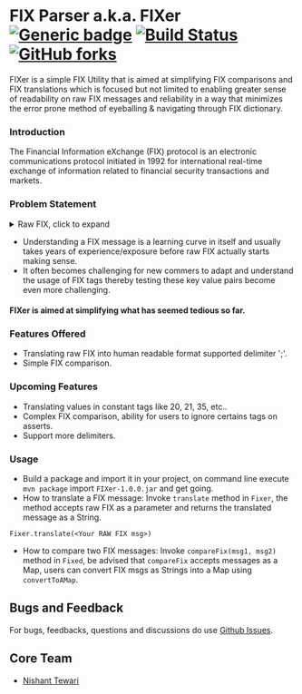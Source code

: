 # FIX Parser a.k.a. FIXer [![Generic badge](https://img.shields.io/badge/Version-1.0-Green.svg)](https://github.com/ntewari29/FIXer) [![Build Status](https://travis-ci.org/ntewari29/FIXer.svg?branch=master)](https://travis-ci.org/ntewari29/FIXer) [![GitHub forks](https://img.shields.io/github/forks/Naereen/StrapDown.js.svg?style=social&label=Fork&maxAge=2592000)](https://github.com/ntewari29/FIXer/network)
FIXer is a simple FIX Utility that is aimed at simplifying FIX comparisons and FIX translations which is focused but not limited to enabling greater sense of readability on raw FIX messages and reliability in a way that minimizes the error prone method of eyeballing & navigating through FIX dictionary.

### Introduction
The Financial Information eXchange (FIX) protocol is an electronic communications protocol initiated in 1992 for international real-time exchange of information related to financial security transactions and markets. 

### Problem Statement

<details>
  <summary>Raw FIX, click to expand</summary>
  
  ```javascript
    8=FIX.4.2 ; 9=176 ; 35=8 ; 49=PHLX ; 56=PERS ; 52=20071123-05:30:00.000 ; 11=ATOMNOCCC9990900 ; 20=3 ; 150=E ; 39=E ; 55=MSFT ; 167=CS ; 54=1 ; 38=15 ; 40=2 ; 44=15 ; 58=PHLX EQUITY TESTING ; 59=0 ; 47=C ; 32=0 ; 31=0 ; 151=15 ; 14=0 ; 6=0 ; 10=128 ;
  ```
</details>

* Understanding a FIX message is a learning curve in itself and usually takes years of experience/exposure before raw FIX actually starts making sense.
* It often becomes challenging for new commers to adapt and understand the usage of FIX tags thereby testing these key value pairs become even more challenging.

#### FIXer is aimed at simplifying what has seemed tedious so far. 

### Features Offered 
* Translating raw FIX into human readable format supported delimiter ';'.
* Simple FIX comparison.

### Upcoming Features
* Translating values in constant tags like 20, 21, 35, etc..
* Complex FIX comparison, ability for users to ignore certains tags on asserts.
* Support more delimiters.

### Usage
* Build a package and import it in your project, on command line execute ```mvn package``` import ```FIXer-1.0.0.jar``` and get going.
* How to translate a FIX message:
Invoke ```translate``` method in ```Fixer```, the method accepts raw FIX as a parameter and returns the translated message as a String.

```
Fixer.translate(<Your RAW FIX msg>)
```
* How to compare two FIX messages:
Invoke ```compareFix(msg1, msg2)``` method in ```Fixed```, be advised that ```compareFix``` accepts messages as a Map, users can convert FIX msgs as Strings into a Map using ```convertToAMap```.

## Bugs and Feedback
For bugs, feedbacks, questions and discussions do use [Github Issues](https://github.com/ntewari29/FIXer/issues).

## Core Team
* [Nishant Tewari](https://github.com/ntewari29)
